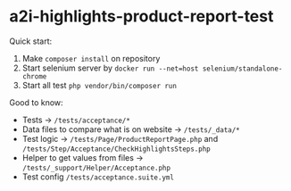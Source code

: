 # a2i-highlights-product-report-test

Quick start:
1. Make `composer install` on repository
2. Start selenium server by `docker run --net=host selenium/standalone-chrome`
3. Start all test `php vendor/bin/composer run`
 
Good to know:
- Tests -> `/tests/acceptance/*`
- Data files to compare what is on website -> `/tests/_data/*`
- Test logic -> `/tests/Page/ProductReportPage.php` and `/tests/Step/Acceptance/CheckHighlightsSteps.php`
- Helper to get values from files -> `/tests/_support/Helper/Acceptance.php`
- Test config `/tests/acceptance.suite.yml`

